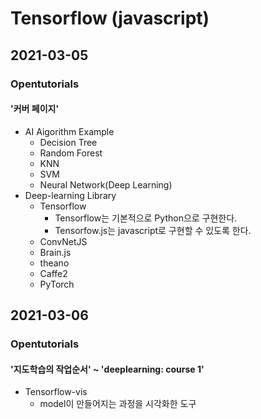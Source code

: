 # Tensorflow (javascript)

## 2021-03-05
### Opentutorials
#### '커버 페이지'
* AI Aigorithm Example
    - Decision Tree
    - Random Forest
    - KNN
    - SVM
    - Neural Network(Deep Learning)
* Deep-learning Library
    - Tensorflow
        - Tensorflow는 기본적으로 Python으로 구현한다.
        - Tensorfow.js는 javascript로 구현할 수 있도록 한다.
    - ConvNetJS
    - Brain.js
    - theano
    - Caffe2
    - PyTorch

## 2021-03-06
### Opentutorials
#### '지도학습의 작업순서' ~ 'deeplearning: course 1'
* Tensorflow-vis
    - model이 만들어지는 과정을 시각화한 도구
    